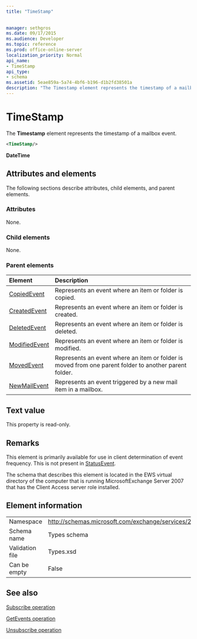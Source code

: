 ```yaml
---
title: "TimeStamp"
 
 
manager: sethgros
ms.date: 09/17/2015
ms.audience: Developer
ms.topic: reference
ms.prod: office-online-server
localization_priority: Normal
api_name:
- TimeStamp
api_type:
- schema
ms.assetid: 5eae859a-5a74-4bf6-b196-d1b2fd38501a
description: "The Timestamp element represents the timestamp of a mailbox event."
---
```


# TimeStamp

The **Timestamp** element represents the timestamp of a mailbox event. 
  
```xml
<TimeStamp/>
```

 **DateTime**
## Attributes and elements

The following sections describe attributes, child elements, and parent elements.
  
### Attributes

None.
  
### Child elements

None.
  
### Parent elements

|**Element**|**Description**|
|:-----|:-----|
|[CopiedEvent](copiedevent.md) <br/> |Represents an event where an item or folder is copied.  <br/> |
|[CreatedEvent](createdevent.md) <br/> |Represents an event where an item or folder is created.  <br/> |
|[DeletedEvent](deletedevent.md) <br/> |Represents an event where an item or folder is deleted.  <br/> |
|[ModifiedEvent](modifiedevent.md) <br/> |Represents an event where an item or folder is modified.  <br/> |
|[MovedEvent](movedevent.md) <br/> |Represents an event where an item or folder is moved from one parent folder to another parent folder.  <br/> |
|[NewMailEvent](newmailevent.md) <br/> |Represents an event triggered by a new mail item in a mailbox.  <br/> |
   
## Text value

This property is read-only.
  
## Remarks

This element is primarily available for use in client determination of event frequency. This is not present in [StatusEvent](statusevent.md).
  
The schema that describes this element is located in the EWS virtual directory of the computer that is running MicrosoftExchange Server 2007 that has the Client Access server role installed.
  
## Element information

|||
|:-----|:-----|
|Namespace  <br/> |http://schemas.microsoft.com/exchange/services/2006/types  <br/> |
|Schema name  <br/> |Types schema  <br/> |
|Validation file  <br/> |Types.xsd  <br/> |
|Can be empty  <br/> |False  <br/> |
   
## See also



[Subscribe operation](subscribe-operation.md)
  
[GetEvents operation](getevents-operation.md)
  
[Unsubscribe operation](unsubscribe-operation.md)

